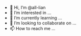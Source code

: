 - 👋 Hi, I’m @all-lian
- 👀 I’m interested in ...
- 🌱 I’m currently learning ...
- 💞️ I’m looking to collaborate on ...
- 📫 How to reach me ...

<!---
all-lian/all-lian is a ✨ special ✨ repository because its `README.md` (this file) appears on your GitHub profile.
You can click the Preview link to take a look at your changes.
--->
